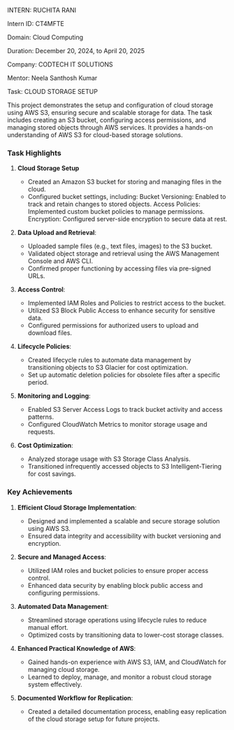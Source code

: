 INTERN: RUCHITA RANI

Intern ID: CT4MFTE

Domain: Cloud Computing

Duration: December 20, 2024, to April 20, 2025

Company: CODTECH IT SOLUTIONS

Mentor: Neela Santhosh Kumar

Task: CLOUD STORAGE SETUP

This project demonstrates the setup and configuration of cloud storage using AWS S3, ensuring secure and scalable storage for data. The task includes creating an S3 bucket, configuring access permissions, and managing stored objects through AWS services. It provides a hands-on understanding of AWS S3 for cloud-based storage solutions.

### **Task Highlights**

1. **Cloud Storage Setup**
   - Created an Amazon S3 bucket for storing and managing files in the cloud.
   - Configured bucket settings, including:
          Bucket Versioning: Enabled to track and retain changes to stored objects.
          Access Policies: Implemented custom bucket policies to manage permissions.
          Encryption: Configured server-side encryption to secure data at rest.

2. **Data Upload and Retrieval**:
   -  Uploaded sample files (e.g., text files, images) to the S3 bucket.
   -  Validated object storage and retrieval using the AWS Management Console and AWS CLI.
   -  Confirmed proper functioning by accessing files via pre-signed URLs.

  
3. **Access Control**:
   - Implemented IAM Roles and Policies to restrict access to the bucket.
   - Utilized S3 Block Public Access to enhance security for sensitive data.
   - Configured permissions for authorized users to upload and download files.
  
4. **Lifecycle Policies**:
   - Created lifecycle rules to automate data management by transitioning objects to S3 Glacier for cost optimization.
   - Set up automatic deletion policies for obsolete files after a specific period.
  
5. **Monitoring and Logging**:
   - Enabled S3 Server Access Logs to track bucket activity and access patterns.
   - Configured CloudWatch Metrics to monitor storage usage and requests.

6. **Cost Optimization**:
    - Analyzed storage usage with S3 Storage Class Analysis.
    - Transitioned infrequently accessed objects to S3 Intelligent-Tiering for cost savings.

### **Key Achievements**

1.  **Efficient Cloud Storage Implementation**:
    - Designed and implemented a scalable and secure storage solution using AWS S3.
    - Ensured data integrity and accessibility with bucket versioning and encryption.

2.  **Secure and Managed Access**:
     - Utilized IAM roles and bucket policies to ensure proper access control.
     - Enhanced data security by enabling block public access and configuring permissions.
  
3.  **Automated Data Management**:
     - Streamlined storage operations using lifecycle rules to reduce manual effort.
     - Optimized costs by transitioning data to lower-cost storage classes.
  
4.  **Enhanced Practical Knowledge of AWS**:
     - Gained hands-on experience with AWS S3, IAM, and CloudWatch for managing cloud storage.
     - Learned to deploy, manage, and monitor a robust cloud storage system effectively.

5.  **Documented Workflow for Replication**:
     - Created a detailed documentation process, enabling easy replication of the cloud storage setup for future projects.



  

